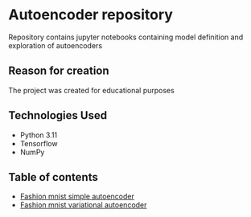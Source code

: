 # Autoencoder repository
Repository contains jupyter notebooks containing model definition and exploration of autoencoders

## Reason for creation
The project was created for educational purposes

## Technologies Used
- Python 3.11
- Tensorflow
- NumPy

## Table of contents
* [Fashion mnist simple autoencoder](fashion-mnist/fashion_mnist_autoencoder.ipynb)
* [Fashion mnist variational autoencoder](fashion-mnist/fashion_mnist_variational_autoencoder.ipynb)
